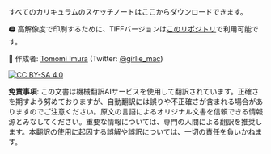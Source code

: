 すべてのカリキュラムのスケッチノートはここからダウンロードできます。

🖨 高解像度で印刷するために、TIFFバージョンは[このリポジトリ](https://github.com/girliemac/a-picture-is-worth-a-1000-words/tree/main/ml/tiff)で利用可能です。

🎨 作成者: [Tomomi Imura](https://github.com/girliemac) (Twitter: [@girlie_mac](https://twitter.com/girlie_mac))

[![CC BY-SA 4.0](https://img.shields.io/badge/License-CC%20BY--SA%204.0-lightgrey.svg)](https://creativecommons.org/licenses/by-sa/4.0/)

**免責事項**:
この文書は機械翻訳AIサービスを使用して翻訳されています。正確さを期すよう努めておりますが、自動翻訳には誤りや不正確さが含まれる場合がありますのでご注意ください。原文の言語によるオリジナル文書を信頼できる情報源とみなしてください。重要な情報については、専門の人間による翻訳を推奨します。本翻訳の使用に起因する誤解や誤訳については、一切の責任を負いかねます。